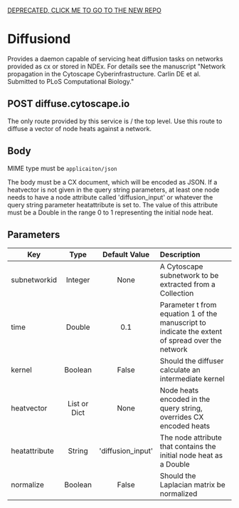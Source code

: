 
[DEPRECATED, CLICK ME TO GO TO THE NEW REPO](https://github.com/idekerlab/diffusiond)

Diffusiond
==========
Provides a daemon capable of servicing heat diffusion tasks on networks provided as cx or stored in NDEx.  For details see the manuscript "Network propagation in the Cytoscape Cyberinfrastructure. Carlin DE et al. Submitted to PLoS Computational Biology."

POST diffuse.cytoscape.io
-------------------------
The only route provided by this service is / the top level. Use this route to diffuse a vector of node heats against a network.

Body
----

MIME type must be `applicaiton/json`

The body must be a CX document, which will be encoded as JSON. If a heatvector is not given in the query string parameters, at least
one node needs to have a node attribute called 'diffusion_input' or whatever the query string parameter heatattribute is set to. The value
of this attribute must be a Double in the range 0 to 1 representing the initial node heat.

Parameters
----------

| Key           | Type         | Default Value       | Description                                                        |
| ------------- | :----------: | :-----------------: | :----------------------------------------------------------------- |
| subnetworkid  | Integer      | None                | A Cytoscape subnetwork to be extracted from a Collection           |
| time          | Double       | 0.1                 | Parameter t from equation 1 of the manuscript to indicate the extent of spread over the network |
| kernel        | Boolean      | False               | Should the diffuser calculate an intermediate kernel               |
| heatvector    | List or Dict | None                | Node heats encoded in the query string, overrides CX encoded heats |
| heatattribute | String       | 'diffusion_input'   | The node attribute that contains the initial node heat as a Double |
| normalize     | Boolean      | False               | Should the Laplacian matrix be normalized                         |
